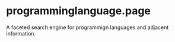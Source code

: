 # programminglanguage.page

A faceted search engine for programmign languages and adjacent information.